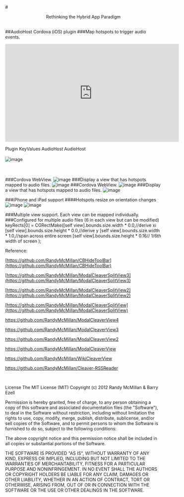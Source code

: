 #<center>Rethinking the Hybrid App Paradigm</center><br>


##AudioHost Cordova (iOS) plugin
###Map hotspots to trigger audio events.



<iframe width="560" height="315" src="http://www.youtube.com/embed/IVKyomoNUSE" frameborder="0" allowfullscreen></iframe>


Plugin KeyValues AudioHost AudioHost<br><br>
![image](https://github.com/RandyMcMillan/AudioHost/raw/master/keyValues.png)
<br><br><br>

###Cordova WebView.
![image](https://github.com/RandyMcMillan/AudioHost/raw/master/ScreenShots/iPadCDVLandscape.png)
###Display a view that has hotspots mapped to audio files.
![image](https://github.com/RandyMcMillan/AudioHost/raw/master/ScreenShots/iPadLandscape.png)
###Cordova WebView.
![image](https://github.com/RandyMcMillan/AudioHost/raw/master/ScreenShots/iPadCDVPortrait.png)
###Display a view that has hotspots mapped to audio files.
![image](https://github.com/RandyMcMillan/AudioHost/raw/master/ScreenShots/iPadPortrait.png)

###iPhone and iPad support
####Hotspots resize on orientation changes
![image](https://github.com/RandyMcMillan/AudioHost/raw/master/ScreenShots/iPhonePortrait.png)
![image](https://github.com/RandyMcMillan/AudioHost/raw/master/ScreenShots/iPhoneLandscape.png)

###Multiple view support. Each view can be mapped individually.
###Configured for multiple audio files (6 in each view but can be modified)
        keyRects[0] = CGRectMake([self view].bounds.size.width * 0.0,//derive xi
                                     [self view].bounds.size.height * 0.0,//derive y
                                     [self view].bounds.size.width * 1.0,//span across entire screen
                                     [self view].bounds.size.height * 0.16// 1/6th width of screen
                                     );

Reference:

[https://github.com/RandyMcMillan/CBHideToolBar](https://github.com/RandyMcMillan/CBHideToolBar)

[https://github.com/RandyMcMillan/ModalCleaverSplitView3](https://github.com/RandyMcMillan/ModalCleaverSplitView3)

[https://github.com/RandyMcMillan/ModalCleaverSplitView2](https://github.com/RandyMcMillan/ModalCleaverSplitView2)

[https://github.com/RandyMcMillan/ModalCleaverSplitView](https://github.com/RandyMcMillan/ModalCleaverSplitView)

[https://github.com/RandyMcMillan/ModalCleaverView4
](https://github.com/RandyMcMillan/ModalCleaverView4
)

[https://github.com/RandyMcMillan/ModalCleaverView3
](https://github.com/RandyMcMillan/ModalCleaverView3
)

[https://github.com/RandyMcMillan/ModalCleaverView2
](https://github.com/RandyMcMillan/ModalCleaverView2
)

[https://github.com/RandyMcMillan/ModalCleaverView
](https://github.com/RandyMcMillan/ModalCleaverView
)


[https://github.com/RandyMcMillan/WikiCleaverView
](https://github.com/RandyMcMillan/WikiCleaverView
)

[https://github.com/RandyMcMillan/Cleaver-RSSReader
](https://github.com/RandyMcMillan/Cleaver-RSSReader
)



<br>

License
The MIT License (MIT) Copyright (c) 2012 Randy McMillan & Barry Ezell

Permission is hereby granted, free of charge, to any person obtaining a copy of this software and associated documentation files (the "Software"), to deal in the Software without restriction, including without limitation the rights to use, copy, modify, merge, publish, distribute, sublicense, and/or sell copies of the Software, and to permit persons to whom the Software is furnished to do so, subject to the following conditions:

The above copyright notice and this permission notice shall be included in all copies or substantial portions of the Software.

THE SOFTWARE IS PROVIDED "AS IS", WITHOUT WARRANTY OF ANY KIND, EXPRESS OR IMPLIED, INCLUDING BUT NOT LIMITED TO THE WARRANTIES OF MERCHANTABILITY, FITNESS FOR A PARTICULAR PURPOSE AND NONINFRINGEMENT. IN NO EVENT SHALL THE AUTHORS OR COPYRIGHT HOLDERS BE LIABLE FOR ANY CLAIM, DAMAGES OR OTHER LIABILITY, WHETHER IN AN ACTION OF CONTRACT, TORT OR OTHERWISE, ARISING FROM, OUT OF OR IN CONNECTION WITH THE SOFTWARE OR THE USE OR OTHER DEALINGS IN THE SOFTWARE.
 
 

